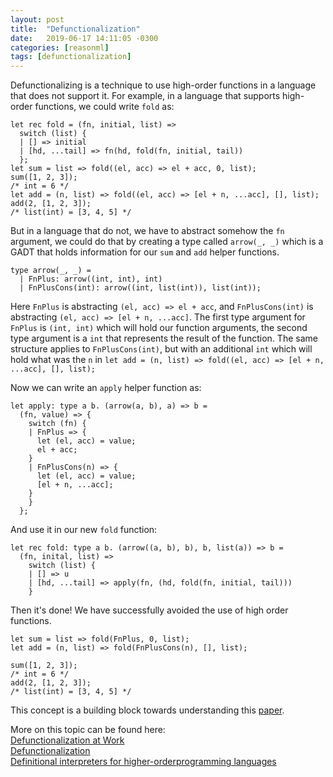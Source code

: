 ```yaml
---
layout: post
title:  "Defunctionalization"
date:   2019-06-17 14:11:05 -0300
categories: [reasonml]
tags: [defunctionalization]
---
```

Defunctionalizing is a technique to use high-order
functions in a language that does not support it.
For example, in a language that supports high-order
functions, we could write `fold` as:

```reasonml
let rec fold = (fn, initial, list) =>
  switch (list) {
  | [] => initial
  | [hd, ...tail] => fn(hd, fold(fn, initial, tail))
  };
let sum = list => fold((el, acc) => el + acc, 0, list);
sum([1, 2, 3]);
/* int = 6 */
let add = (n, list) => fold((el, acc) => [el + n, ...acc], [], list);
add(2, [1, 2, 3]);
/* list(int) = [3, 4, 5] */
```

But in a language that do not, we have to abstract
somehow the `fn` argument, we could do that by
creating a type called `arrow(_, _)` which is a GADT
that holds information for our `sum` and `add` helper functions.

```reasonml
type arrow(_, _) =
  | FnPlus: arrow((int, int), int)
  | FnPlusCons(int): arrow((int, list(int)), list(int));
```

Here `FnPlus` is abstracting `(el, acc) => el + acc`, and
`FnPlusCons(int)` is abstracting `(el, acc) => [el + n, ...acc]`.
The first type argument for `FnPlus` is `(int, int)` which
will hold our function arguments, the second type argument is
a `int` that represents the result of the function. The same structure
applies to `FnPlusCons(int)`, but with an additional `int` which will hold
what was the `n` in `let add = (n, list) => fold((el, acc) => [el + n, ...acc], [], list);`

Now we can write an `apply` helper function as:

```reasonml
let apply: type a b. (arrow(a, b), a) => b =
  (fn, value) => {
    switch (fn) {
    | FnPlus => {
      let (el, acc) = value;
      el + acc;
    }
    | FnPlusCons(n) => {
      let (el, acc) = value;
      [el + n, ...acc];
    }
    }
  };
```

And use it in our new `fold` function:

```reasonml
let rec fold: type a b. (arrow((a, b), b), b, list(a)) => b =
  (fn, inital, list) => 
    switch (list) {
    | [] => u
    | [hd, ...tail] => apply(fn, (hd, fold(fn, initial, tail)))
    }
```

Then it's done! We have successfully avoided the use of high order functions.

```reasonml
let sum = list => fold(FnPlus, 0, list);
let add = (n, list) => fold(FnPlusCons(n), [], list);

sum([1, 2, 3]);
/* int = 6 */
add(2, [1, 2, 3]);
/* list(int) = [3, 4, 5] */
```

This concept is a building block towards understanding this [paper](https://www.cl.cam.ac.uk/~jdy22/papers/lightweight-higher-kinded-polymorphism.pdf).

More on this topic can be found here:  
[Defunctionalization at Work](https://www.brics.dk/RS/01/23/BRICS-RS-01-23.pdf)  
[Defunctionalization](https://en.wikipedia.org/wiki/Defunctionalization)  
[Definitional interpreters for higher-orderprogramming languages](https://surface.syr.edu/cgi/viewcontent.cgi?article=1012&context=lcsmith_other)
